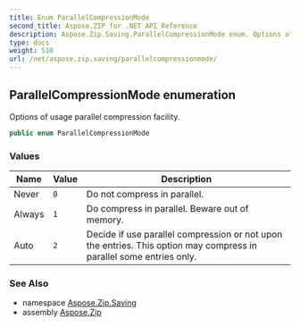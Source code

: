 ```yaml
---
title: Enum ParallelCompressionMode
second_title: Aspose.ZIP for .NET API Reference
description: Aspose.Zip.Saving.ParallelCompressionMode enum. Options of usage parallel compression facility
type: docs
weight: 510
url: /net/aspose.zip.saving/parallelcompressionmode/
---
```

## ParallelCompressionMode enumeration

Options of usage parallel compression facility.

```csharp
public enum ParallelCompressionMode
```

### Values

| Name | Value | Description |
| --- | --- | --- |
| Never | `0` | Do not compress in parallel. |
| Always | `1` | Do compress in parallel. Beware out of memory. |
| Auto | `2` | Decide if use parallel compression or not upon the entries. This option may compress in parallel some entries only. |

### See Also

* namespace [Aspose.Zip.Saving](../../aspose.zip.saving/)
* assembly [Aspose.Zip](../../)


